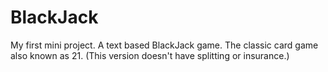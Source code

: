 # BlackJack

My first mini project.
A text based BlackJack game. The classic card game also known as 21.
(This version doesn't have splitting or insurance.)
